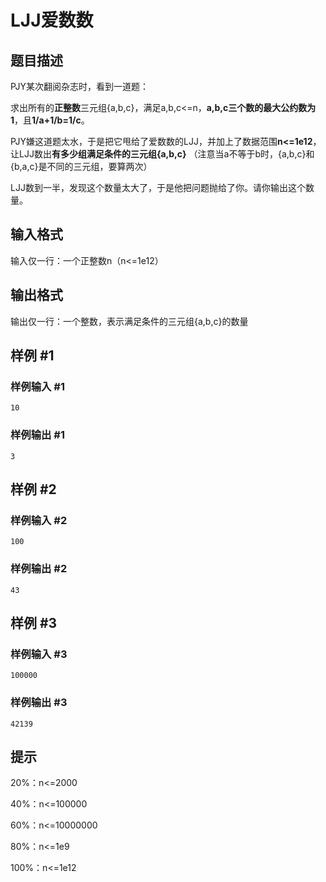 # LJJ爱数数

## 题目描述

PJY某次翻阅杂志时，看到一道题：

求出所有的**正整数**三元组{a,b,c}，满足a,b,c<=n，**a,b,c三个数的最大公约数为1**，且**1/a+1/b=1/c**。

PJY嫌这道题太水，于是把它甩给了爱数数的LJJ，并加上了数据范围**n<=1e12**，让LJJ数出**有多少组满足条件的三元组{a,b,c}**
（注意当a不等于b时，{a,b,c}和{b,a,c}是不同的三元组，要算两次）

LJJ数到一半，发现这个数量太大了，于是他把问题抛给了你。请你输出这个数量。

## 输入格式

输入仅一行：一个正整数n（n<=1e12）

## 输出格式

输出仅一行：一个整数，表示满足条件的三元组{a,b,c}的数量

## 样例 #1

### 样例输入 #1
```
10
```

### 样例输出 #1

```
3
```

## 样例 #2

### 样例输入 #2
```
100
```

### 样例输出 #2

```
43
```

## 样例 #3

### 样例输入 #3
```
100000
```

### 样例输出 #3

```
42139
```

## 提示

20%：n<=2000

40%：n<=100000

60%：n<=10000000

80%：n<=1e9

100%：n<=1e12
